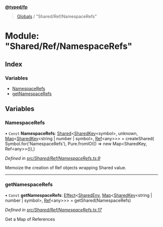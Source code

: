 **[@typed/fp](../README.md)**

> [Globals](../globals.md) / "Shared/Ref/NamespaceRefs"

# Module: "Shared/Ref/NamespaceRefs"

## Index

### Variables

* [NamespaceRefs](_shared_ref_namespacerefs_.md#namespacerefs)
* [getNamespaceRefs](_shared_ref_namespacerefs_.md#getnamespacerefs)

## Variables

### NamespaceRefs

• `Const` **NamespaceRefs**: [Shared](_shared_core_model_shared_.shared.md)\<[SharedKey](_shared_core_model_sharedkey_.sharedkey.md)\<symbol>, unknown, [Map](../interfaces/_shared_core_model_sharedkeystore_.sharedkeystore.md#map)\<[SharedKey](_shared_core_model_sharedkey_.sharedkey.md)\<string \| number \| symbol>, [Ref](../interfaces/_shared_ref_ref_.ref.md)\<any>>> = createShared( Symbol.for('NamespaceRefs'), Pure.fromIO(() => new Map\<SharedKey, Ref\<any>>()),)

*Defined in [src/Shared/Ref/NamespaceRefs.ts:9](https://github.com/TylorS/typed-fp/blob/41076ce/src/Shared/Ref/NamespaceRefs.ts#L9)*

Memoize the creation of Ref objects wrapping Shared value.

___

### getNamespaceRefs

• `Const` **getNamespaceRefs**: [Effect](_effect_effect_.effect.md)\<[SharedEnv](../interfaces/_shared_core_services_sharedenv_.sharedenv.md), [Map](../interfaces/_shared_core_model_sharedkeystore_.sharedkeystore.md#map)\<[SharedKey](_shared_core_model_sharedkey_.sharedkey.md)\<string \| number \| symbol>, [Ref](../interfaces/_shared_ref_ref_.ref.md)\<any>>> = getShared(NamespaceRefs)

*Defined in [src/Shared/Ref/NamespaceRefs.ts:17](https://github.com/TylorS/typed-fp/blob/41076ce/src/Shared/Ref/NamespaceRefs.ts#L17)*

Get a Map of References
